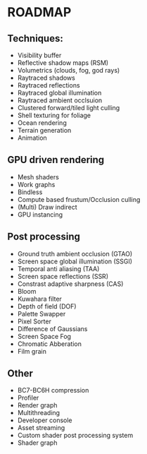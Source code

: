 # ROADMAP

## Techniques:
- Visibility buffer
- Reflective shadow maps (RSM)
- Volumetrics (clouds, fog, god rays)
- Raytraced shadows
- Raytraced reflections
- Raytraced global illumination
- Raytraced ambient occlsuion
- Clustered forward/tiled light culling
- Shell texturing for foliage
- Ocean rendering
- Terrain generation
- Animation

## GPU driven rendering
- Mesh shaders
- Work graphs
- Bindless
- Compute based frustum/Occlusion culling
- (Multi) Draw indirect
- GPU instancing

## Post processing
- Ground truth ambient occlusion (GTAO)
- Screen space global illumination (SSGI)
- Temporal anti aliasing (TAA)
- Screen space reflections (SSR)
- Constrast adaptive sharpness (CAS)
- Bloom
- Kuwahara filter
- Depth of field (DOF)
- Palette Swapper
- Pixel Sorter
- Difference of Gaussians
- Screen Space Fog
- Chromatic Abberation
- Film grain

## Other
- BC7-BC6H compression
- Profiler
- Render graph
- Multithreading
- Developer console
- Asset streaming
- Custom shader post processing system
- Shader graph
